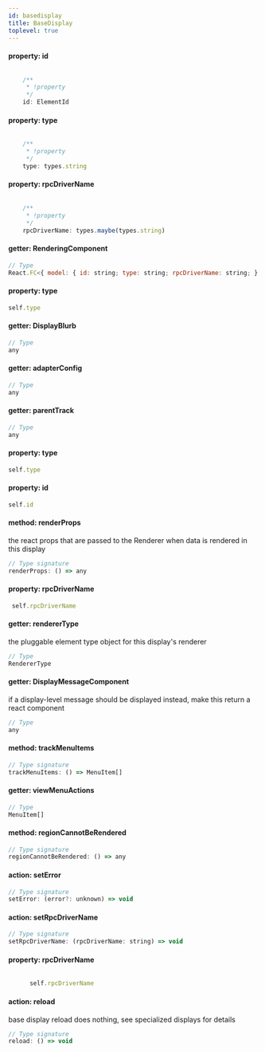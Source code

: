 ```yaml
---
id: basedisplay
title: BaseDisplay
toplevel: true
---
```




#### property: id


```js

    /**
     * !property
     */
    id: ElementId
```
#### property: type


```js

    /**
     * !property
     */
    type: types.string
```
#### property: rpcDriverName


```js

    /**
     * !property
     */
    rpcDriverName: types.maybe(types.string)
```
#### getter: RenderingComponent



```js
// Type
React.FC<{ model: { id: string; type: string; rpcDriverName: string; } & NonEmptyObject & { rendererTypeName: string; error: unknown; } & IStateTreeNode<IModelType<{ id: IOptionalIType<ISimpleType<string>, [...]>; type: ISimpleType<...>; rpcDriverName: IMaybe<...>; }, { ...; }, _NotCustomized, _NotCustomized>>; onHo...
```
#### property: type


```js
self.type
```
#### getter: DisplayBlurb



```js
// Type
any
```
#### getter: adapterConfig



```js
// Type
any
```
#### getter: parentTrack



```js
// Type
any
```
#### property: type


```js
self.type
```
#### property: id


```js
self.id
```
#### method: renderProps
the react props that are passed to the Renderer when data
is rendered in this display
```js
// Type signature
renderProps: () => any
```
#### property: rpcDriverName


```js
 self.rpcDriverName
```
#### getter: rendererType


the pluggable element type object for this display's
renderer
```js
// Type
RendererType
```
#### getter: DisplayMessageComponent


if a display-level message should be displayed instead,
make this return a react component
```js
// Type
any
```
#### method: trackMenuItems

```js
// Type signature
trackMenuItems: () => MenuItem[]
```
#### getter: viewMenuActions



```js
// Type
MenuItem[]
```
#### method: regionCannotBeRendered

```js
// Type signature
regionCannotBeRendered: () => any
```
#### action: setError



```js
// Type signature
setError: (error?: unknown) => void
```
#### action: setRpcDriverName



```js
// Type signature
setRpcDriverName: (rpcDriverName: string) => void
```
#### property: rpcDriverName


```js

      self.rpcDriverName
```
#### action: reload


base display reload does nothing, see specialized displays for details
```js
// Type signature
reload: () => void
```
